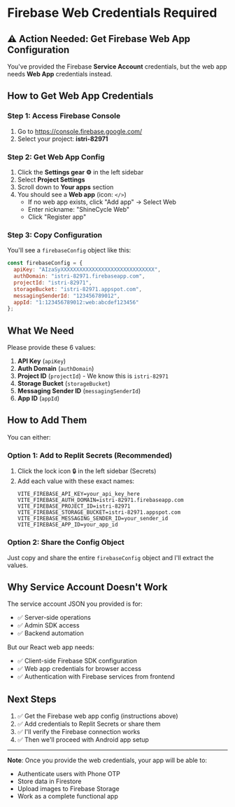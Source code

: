 # Firebase Web Credentials Required

## ⚠️ Action Needed: Get Firebase Web App Configuration

You've provided the Firebase **Service Account** credentials, but the web app needs **Web App** credentials instead.

## How to Get Web App Credentials

### Step 1: Access Firebase Console
1. Go to https://console.firebase.google.com/
2. Select your project: **istri-82971**

### Step 2: Get Web App Config
1. Click the **Settings gear ⚙️** in the left sidebar
2. Select **Project Settings**
3. Scroll down to **Your apps** section
4. You should see a **Web app** (icon: `</>`)
   - If no web app exists, click "Add app" → Select Web
   - Enter nickname: "ShineCycle Web"
   - Click "Register app"

### Step 3: Copy Configuration
You'll see a `firebaseConfig` object like this:

```javascript
const firebaseConfig = {
  apiKey: "AIzaSyXXXXXXXXXXXXXXXXXXXXXXXXXXXXXX",
  authDomain: "istri-82971.firebaseapp.com",
  projectId: "istri-82971",
  storageBucket: "istri-82971.appspot.com",
  messagingSenderId: "123456789012",
  appId: "1:123456789012:web:abcdef123456"
};
```

## What We Need

Please provide these 6 values:

1. **API Key** (`apiKey`)
2. **Auth Domain** (`authDomain`) 
3. **Project ID** (`projectId`) - We know this is `istri-82971`
4. **Storage Bucket** (`storageBucket`)
5. **Messaging Sender ID** (`messagingSenderId`)
6. **App ID** (`appId`)

## How to Add Them

You can either:

### Option 1: Add to Replit Secrets (Recommended)
1. Click the lock icon 🔒 in the left sidebar (Secrets)
2. Add each value with these exact names:
   ```
   VITE_FIREBASE_API_KEY=your_api_key_here
   VITE_FIREBASE_AUTH_DOMAIN=istri-82971.firebaseapp.com
   VITE_FIREBASE_PROJECT_ID=istri-82971
   VITE_FIREBASE_STORAGE_BUCKET=istri-82971.appspot.com
   VITE_FIREBASE_MESSAGING_SENDER_ID=your_sender_id
   VITE_FIREBASE_APP_ID=your_app_id
   ```

### Option 2: Share the Config Object
Just copy and share the entire `firebaseConfig` object and I'll extract the values.

## Why Service Account Doesn't Work

The service account JSON you provided is for:
- ✅ Server-side operations
- ✅ Admin SDK access
- ✅ Backend automation

But our React web app needs:
- ✅ Client-side Firebase SDK configuration
- ✅ Web app credentials for browser access
- ✅ Authentication with Firebase services from frontend

## Next Steps

1. ✅ Get the Firebase web app config (instructions above)
2. ✅ Add credentials to Replit Secrets or share them
3. ✅ I'll verify the Firebase connection works
4. ✅ Then we'll proceed with Android app setup

---

**Note**: Once you provide the web credentials, your app will be able to:
- Authenticate users with Phone OTP
- Store data in Firestore
- Upload images to Firebase Storage
- Work as a complete functional app
